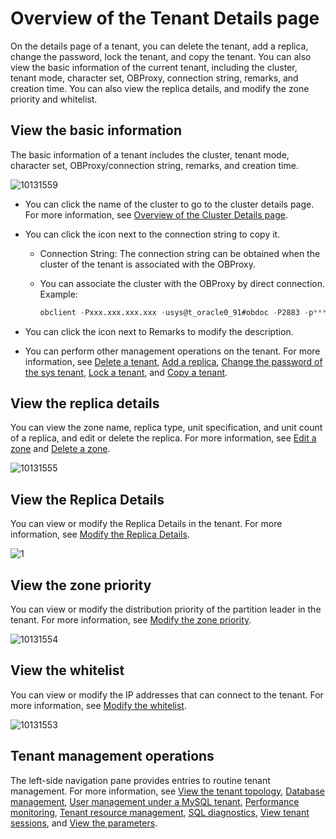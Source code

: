 # Overview of the Tenant Details page

On the details page of a tenant, you can delete the tenant, add a replica, change the password, lock the tenant, and copy the tenant. You can also view the basic information of the current tenant, including the cluster, tenant mode, character set, OBProxy, connection string, remarks, and creation time. You can also view the replica details, and modify the zone priority and whitelist.

## View the basic information

The basic information of a tenant includes the cluster, tenant mode, character set, OBProxy/connection string, remarks, and creation time.

![10131559](https://help-static-aliyun-doc.aliyuncs.com/assets/img/en-US/9714306461/p338332.png)

* You can click the name of the cluster to go to the cluster details page. For more information, see [Overview of the Cluster Details page](../100.cluster-features-1/300.overview-of-the-cluster-details-page.md).

* You can click the icon next to the connection string to copy it.

  * Connection String: The connection string can be obtained when the cluster of the tenant is associated with the OBProxy.

  * You can associate the cluster with the OBProxy by direct connection. Example:

    ```sql
    obclient -Pxxx.xxx.xxx.xxx -usys@t_oracle0_91#obdoc -P2883 -p****** -c -A sys
    ```

* You can click the icon next to Remarks to modify the description.

* You can perform other management operations on the tenant. For more information, see [Delete a tenant](../../500.tenant-functions/200.manage-basic-tenant-operations/500.delete-a-tenant.md), [Add a replica](../../500.tenant-functions/200.manage-basic-tenant-operations/600.add-copy.md), [Change the password of the sys tenant](../../500.tenant-functions/200.manage-basic-tenant-operations/700.change-the-sysy-tenant-password.md), [Lock a tenant](../../500.tenant-functions/200.manage-basic-tenant-operations/300.locked-tenants.md), and [Copy a tenant](../../500.tenant-functions/200.manage-basic-tenant-operations/400.replication-tenant.md).

## View the replica details

You can view the zone name, replica type, unit specification, and unit count of a replica, and edit or delete the replica. For more information, see [Edit a zone](../../500.tenant-functions/200.manage-basic-tenant-operations/800.edit-a-zone.md) and [Delete a zone](../../400.cluster-features/200.basic-operations/600.manage-a-zone/400.delete-a-zone.md).

![10131555](https://obbusiness-private.oss-cn-shanghai.aliyuncs.com/doc/img/ocp/%E7%A7%9F%E6%88%B7%E8%AF%A6%E6%83%852.png)

## View the Replica Details

You can view or modify the Replica Details in the tenant. For more information, see [Modify the Replica Details](../../500.tenant-functions/200.manage-basic-tenant-operations/800.edit-a-zone.md).

![1](https://obbusiness-private.oss-cn-shanghai.aliyuncs.com/doc/img/ocp/%E4%BF%AE%E6%94%B9d1.png)

## View the zone priority

You can view or modify the distribution priority of the partition leader in the tenant. For more information, see [Modify the zone priority](../../500.tenant-functions/200.manage-basic-tenant-operations/1000.modify-a-zone-priority.md).

![10131554](https://help-static-aliyun-doc.aliyuncs.com/assets/img/en-US/9714306461/p338323.png)

## View the whitelist

You can view or modify the IP addresses that can connect to the tenant. For more information, see [Modify the whitelist](../../500.tenant-functions/200.manage-basic-tenant-operations/1100.modify-whitelist.md).

![10131553](https://help-static-aliyun-doc.aliyuncs.com/assets/img/en-US/9714306461/p338322.png)

## Tenant management operations

The left-side navigation pane provides entries to routine tenant management. For more information, see [View the tenant topology](../../500.tenant-functions/300.view-the-tenant-topology-1.md), [Database management](../../500.tenant-functions/400.database-management.md), [User management under a MySQL tenant](../../500.tenant-functions/500.user-management-under-a-mysqL-tenant.md), [Performance monitoring](../../500.tenant-functions/700.performance-monitoring.md), [Tenant resource management](../../500.tenant-functions/800.tenant-resource-management.md), [SQL diagnostics](../../500.tenant-functions/900.sql-diagnostics/100.topsql-diagnostics.md), [View tenant sessions](../../500.tenant-functions/1200.session-management/100.view-tenant-sessions-1.md), and [View the parameters](../../500.tenant-functions/1300.parameters/100.view-the-parameter-list-3.md).
